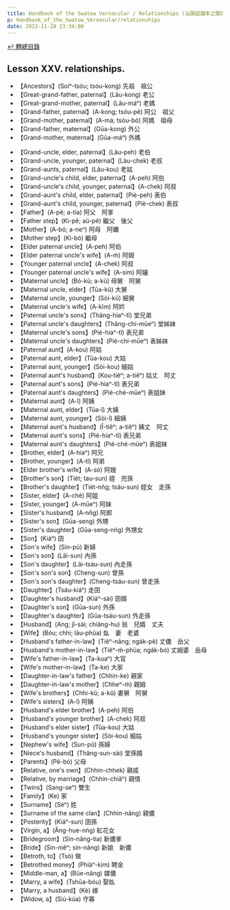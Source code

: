 ```yaml
---
title: Handbook of the Swatow Vernacular / Relationships (汕頭話讀本之關係)
p: Handbook_of_the_Swatow_Vernacular/relationships
date: 2022-11-20 23:34:00
---
```


[↩️ 轉總目錄](/Handbook_of_the_Swatow_Vernacular)

## Lesson XXV. relationships.

* 【Ancestors】(Soiⁿ-tsóu; tsóu-kong) 先祖　祖公
* 【Great-grand-father, paternal】(Lãu-kong) 老公
* 【Great-grand-mother, paternal】(Lãu-máⁿ) 老媽
* 【Grand-father, paternal】(A-kong; tsóu-pẽ) 阿公　祖父
* 【Grand-mother, paternal】(A-má; tsóu-bó) 阿媽　祖母
* 【Grand-father, maternal】(Gūa-kong) 外公
* 【Grand-mother, maternal】(Gūa-máⁿ) 外媽
<!--more-->
* 【Grand-uncle, elder, paternal】(Lãu-peh) 老伯
* 【Grand-uncle, younger, paternal】(Lãu-chek) 老叔
* 【Grand-aunts, paternal】(Lãu-kou) 老姑
* 【Grand-uncle's child, elder, paternal】(A-peh) 阿伯
* 【Grand-uncle's child, younger, paternal】(A-chek) 阿叔
* 【Grand-aunt's child, elder, paternal】(Piè-peh) 表伯
* 【Grand-aunt's child, younger, paternal】(Piè-chek) 表叔
* 【Father】(A-pẽ; a-tia) 阿父　阿爹
* 【Father step】(Kì-pẽ; aũ-pẽ) 繼父　後父
* 【Mother】(A-bó; a-neⁿ) 阿母　阿嬭
* 【Mother step】(Kì-bó) 繼母
* 【Elder paternal uncle】(A-peh) 阿伯
* 【Elder paternal uncle's wife】(A-ḿ) 阿姆
* 【Younger paternal uncle】(A-chek) 阿叔
* 【Younger paternal uncle's wife】(A-sím) 阿嬸
* 【Maternal uncle】(Bó-kũ; a-kũ) 母舅　阿舅
* 【Maternal uncle, elder】(Tūa-kũ) 大舅
* 【Maternal uncle, younger】(Sòi-kũ) 細舅
* 【Maternal uncle's wife】(A-kĩm) 阿妗
* 【Paternal uncle's sons】(Thâng-hiaⁿ-tĩ) 堂兄弟
* 【Paternal uncle's daughters】(Thâng-chí-mūeⁿ) 堂姊妹
* 【Maternal uncle's sons】(Pié-hiaⁿ-tĩ) 表兄弟
* 【Maternal uncle's daughters】(Pié-chí-mūeⁿ) 表姊妹
* 【Paternal aunt】(A-kou) 阿姑
* 【Paternal aunt, elder】(Tūa-kou) 大姑
* 【Paternal aunt, younger】(Sòi-kou) 細姑
* 【Paternal aunt's husband】(Kou-tiẽⁿ; a-tiẽⁿ) 姑丈　阿丈
* 【Paternal aunt's sons】(Pié-hiaⁿ-tĩ) 表兄弟
* 【Paternal aunt's daughters】(Pié-ché-mūeⁿ) 表姐妹
* 【Maternal aunt】(A-î) 阿姨
* 【Maternal aunt, elder】(Tūa-î) 大姨
* 【Maternal aunt, younger】(Sòi-î) 細姨
* 【Maternal aunt's husband】(Î-tiẽⁿ; a-tiẽⁿ) 姨丈　阿丈
* 【Maternal aunt's sons】(Pié-hiaⁿ-tĩ) 表兄弟
* 【Maternal aunt's daughters】(Pié-ché-mūeⁿ) 表姐妹
* 【Brother, elder】(A-hiaⁿ) 阿兄
* 【Brother, younger】(A-tĩ) 阿弟
* 【Elder brother's wife】(A-só) 阿嫂
* 【Brother's son】(Tiét; tau-sun) 姪　兜孫
* 【Brother's daughter】(Tiét-nńg; tsáu-sun) 姪女　走孫
* 【Sister, elder】(A-ché) 阿姐
* 【Sister, younger】(A-mūeⁿ) 阿妹
* 【Sister's husband】(A-nn̂g) 阿郎
* 【Sister's son】(Gūa-seng) 外甥
* 【Sister's daughter】(Gūa-seng-nńg) 外甥女
* 【Son】(Kiáⁿ) 囝
* 【Son's wife】(Sin-pũ) 新婦
* 【Son's son】(Lãi-sun) 內孫
* 【Son's daughter】(Lãi-tsáu-sun) 內走孫
* 【Son's son's son】(Cheng-sun) 曾孫
* 【Son's son's daughter】(Cheng-tsáu-sun) 曾走孫
* 【Daughter】(Tsáu-kiáⁿ) 走囝
* 【Daughter's husband】(Kiáⁿ-sài) 囝婿
* 【Daughter's son】(Gūa-sun) 外孫
* 【Daughter's daughter】(Gūa-tsáu-sun) 外走孫
* 【Husband】(Ang; jî-sài; chiãng-hu) 翁　兒婿　丈夫
* 【Wife】(Bóu; chhi; lãu-phûa) 𡚸　妻　老婆
* 【Husband's father-in-law】(Tiẽⁿ-nâng; ngák-pẽ) 丈儂　岳父
* 【Husband's mother-in-law】(Tiẽⁿ-ḿ-phûa; ngák-bó) 丈姆婆　岳母
* 【Wife's father-in-law】(Ta-kuaⁿ) 大官
* 【Wife's mother-in-law】(Ta-ke) 大家
* 【Daughter-in-law's father】(Chhin-ke) 親家
* 【Daughter-in-law's mother】(Chheⁿ-ḿ) 親姆
* 【Wife's brothers】(Chhi-kũ; a-kũ) 妻舅　阿舅
* 【Wife's sisters】(A-î) 阿姨
* 【Husband's elder brother】(A-peh) 阿伯
* 【Husband's younger brother】(A-chek) 阿叔
* 【Husband's elder sister】(Tūa-kou) 大姑
* 【Husband's younger sister】(Sòi-kou) 細姑
* 【Nephew's wife】(Sun-pũ) 孫婦
* 【Niece's husband】(Thâng-sun-sài) 堂孫婿
* 【Parents】(Pẽ-bó) 父母
* 【Relative, one's own】(Chhin-chhek) 親戚
* 【Relative, by marriage】(Chhin-chiâⁿ) 親情
* 【Twins】(Sang-seⁿ) 雙生
* 【Family】(Ke) 家
* 【Surname】(Sèⁿ) 姓
* 【Surname of the same clan】(Chhin-nâng) 親儂
* 【Posterity】(Kiáⁿ-sun) 囝孫
* 【Virgin, a】(Âng-hue-nńg) 紅花女
* 【Bridegroom】(Sin-nâng-tia) 新儂爹
* 【Bride】(Sin-niêⁿ; sin-nâng) 新娘　新儂
* 【Betroth, to】(Tsò) 做
* 【Betrothed money】(Phiàⁿ-kim) 聘金
* 【Middle-man, a】(Bûe-nâng) 媒儂
* 【Marry, a wife】(Tshūa-bóu) 娶𡚸
* 【Marry, a husband】(Kè) 嫁
* 【Widow, a】(Siú-kúa) 守寡
